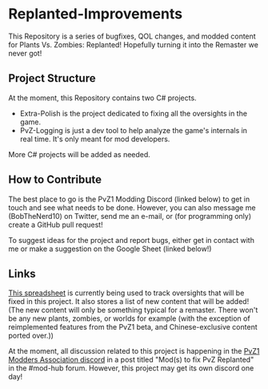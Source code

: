 # Replanted-Improvements
This Repository is a series of bugfixes, QOL changes, and modded content for Plants Vs. Zombies: Replanted! Hopefully turning it into the Remaster we never got!

## Project Structure
At the moment, this Repository contains two C# projects.
- Extra-Polish is the project dedicated to fixing all the oversights in the game. 
- PvZ-Logging is just a dev tool to help analyze the game's internals in real time. It's only meant for mod developers.

More C# projects will be added as needed.

## How to Contribute
The best place to go is the PvZ1 Modding Discord (linked below) to get in touch and see what needs to be done. However, you can also message me (BobTheNerd10) on Twitter, send me an e-mail, or (for programming only) create a GitHub pull request!

To suggest ideas for the project and report bugs, either get in contact with me or make a suggestion on the Google Sheet (linked below!)

## Links
[This spreadsheet](https://docs.google.com/spreadsheets/d/10N_Q6xMBUn9X6yh2J6AfADarAxr983ox4QMMI-m2s5A/edit?usp=sharing) is currently being used to track oversights that will be fixed in this project. It also stores a list of new content that will be added! (The new content will only be something typical for a remaster. There won't be any new plants, zombies, or worlds for example (with the exception of reimplemented features from the PvZ1 beta, and Chinese-exclusive content ported over.))

At the moment, all discussion related to this project is happening in the [PvZ1 Modders Association discord](https://discord.gg/cGBwQQaC7m) in a post titled "Mod(s) to fix PvZ Replanted" in the #mod-hub forum. However, this project may get its own discord one day!

